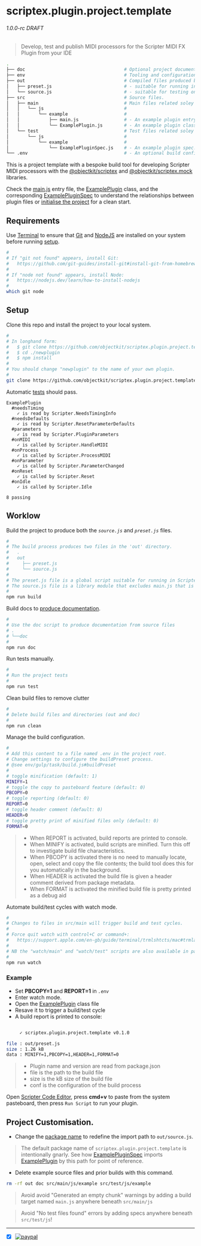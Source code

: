 # scriptex.plugin.project.template
###### 1.0.0-rc DRAFT
> Develop, test and publish MIDI processors for the Scripter MIDI FX Plugin from your IDE

```bash
.
├── doc                                     # Optional project documentation.
├── env                                     # Tooling and configuration.
├── out                                     # Compiled files produced by build process.
│   ├── preset.js                           # - suitable for running in Scripter Code Editor.
│   └── source.js                           # - suitable for testing on Node.
├── src                                     # Source files.
│   ├── main                                # Main files related soley to the plugin.
│   │   └── js                              #
│   │       └── example                     #      
│   │           ├── main.js                 # - An example plugin entry file.
│   │           └── ExamplePlugin.js        # - An example plugin class.
│   └── test                                # Test files related soley to testing the plugin.
│       └── js                              #
│           └── example                     #
│               └── ExamplePluginSpec.js    # - An example plugin spec.
└── .env                                    # - An optional build configuration override file.
```
This is a project template with a bespoke build tool for developing Scripter MIDI processors with the [@objectkit/scriptex](https://github.com/objectkit/scriptex) and [@objectkit/scriptex.mock](https://github.com/objectkit/scriptex.mock) libraries.

<!-- The project structure is inspired by the [Maven Standard Directory Layout](https://maven.apache.org/guides/introduction/introduction-to-the-standard-directory-layout.html). -->

Check the [main.js](./src/main/js/example/main.js) entry file, the [ExamplePlugin](./src/main/js/example/ExamplePlugin.js) class, and the corresponding [ExamplePluginSpec](./src/test/js/example/ExamplePluginSpec.js) to understand the relationships between plugin files or [initialise the project](#project-customisation) for a clean start.

## Requirements
Use [Terminal](https://support.apple.com/en-gb/guide/terminal/apd5265185d-f365-44cb-8b09-71a064a42125/mac) to ensure that [Git](https://github.com/git-guides/install-git#install-git-from-homebrew) and [NodeJS](https://nodejs.dev/learn/how-to-install-nodejs) are installed on your system before running [setup](#setup).
```bash
#
# If "git not found" appears, install Git:
#   https://github.com/git-guides/install-git#install-git-from-homebrew
#
# If "node not found" appears, install Node:
#   https://nodejs.dev/learn/how-to-install-nodejs
#
which git node
```

## Setup
Clone this repo and install the project to your local system.
```bash
#
# In longhand form:
#   $ git clone https://github.com/objectkit/scriptex.plugin.project.template.git newplugin
#   $ cd ./newplugin
#   $ npm install
#  
# You should change "newplugin" to the name of your own plugin.
#   
git clone https://github.com/objectkit/scriptex.plugin.project.template.git newplugin && cd $_ && npm i
```
Automatic [tests](src/test/js/example/ExamplePluginSpec.js) should pass.
```spec
ExamplePlugin
  #needsTiming
    ✓ is read by Scripter.NeedsTimingInfo
  #needsDefaults
    ✓ is read by Scripter.ResetParameterDefaults
  #parameters
    ✓ is read by Scripter.PluginParameters
  #onMIDI
    ✓ is called by Scripter.HandleMIDI
  #onProcess
    ✓ is called by Scripter.ProcessMIDI
  #onParameter
    ✓ is called by Scripter.ParameterChanged
  #onReset
    ✓ is called by Scripter.Reset
  #onIdle
    ✓ is called by Scripter.Idle

8 passing
```
## Worklow
Build the project to produce both the *`source.js`* and *`preset.js`* files.
```bash
#
# The build process produces two files in the 'out' directory.
#   .
#   out                                   
#     ├── preset.js
#     └── source.js
#     
# The preset.js file is a global script suitable for running in Scripter.
# The source.js file is a library module that excludes main.js that is suitable for testing on Node.
#  
npm run build
```
Build docs to [produce documentation](https://jsdoc.app).
```bash
#
# Use the doc script to produce documentation from source files
# .
# └──doc                                   
#
npm run doc
```
Run tests manually.
```bash
#
# Run the project tests
#
npm run test
```
Clean build files to remove clutter
```bash
#
# Delete build files and directories (out and doc)
#
npm run clean
```
Manage the build configuration.
```bash
#
# Add this content to a file named .env in the project root.
# Change settings to configure the buildPreset process.
# @see env/gulp/task/build.js#buildPreset
#
# toggle minification (default: 1)
MINIFY=1
# toggle the copy to pasteboard feature (default: 0)
PBCOPY=0
# toggle reporting (default: 0)
REPORT=0
# toggle header comment (default: 0)
HEADER=0
# toggle pretty print of minified files only (default: 0)
FORMAT=0
```

> + When REPORT is activated, build reports are printed to console.
> + When MINIFY is activated, build scripts are minified. Turn this off to investigate build file characteristics.
> + When PBCOPY is activated there is no need to manually locate, open, select and copy the file contents; the build tool does this for you automatically in the background.
> + When HEADER is activated the build file is given a header comment derived from package metadata.
> + When FORMAT is activated the minified build file is pretty printed as a debug aid

Automate build/test cycles with watch mode.
```bash
#
# Changes to files in src/main will trigger build and test cycles.
#
# Force quit watch with control+C or command+:
#   https://support.apple.com/en-gb/guide/terminal/trmlshtcts/mac#trmla9087c1b
#   
# NB the "watch/main" and "watch/test" scripts are also available in package.json
#
npm run watch
```
### Example
- Set **PBCOPY=1** and **REPORT=1** in *`.env`*
- Enter watch mode.
- Open the [ExamplePlugin](src/main/js/example/ExamplePlugin) class file
- Resave it to trigger a build/test cycle
- A build report is printed to console:
```bash

     ✓ scriptex.plugin.project.template v0.1.0

file : out/preset.js
size : 1.26 kB
data : MINIFY=1,PBCOPY=1,HEADER=1,FORMAT=0
```
> + Plugin name and version are read from package.json
> + file is the path to the build file
> + size is the kB size of the build file
> + conf is the configuration of the build process

Open [Scripter Code Editor](https://support.apple.com/en-gb/guide/logicpro/lgcecc16550d/mac), press **cmd+v** to paste from the system pasteboard, then press `Run Script` to run your plugin.

## Project Customisation.
- Change the [package name](./package.json) to redefine the import path to `out/source.js`.
> The default package name of `scriptex.plugin.project.template` is intentionally gnarly. See how [ExamplePluginSpec](./src/test/js/example/ExamplePluginSpec.js) imports [ExamplePlugin](./src/main/js/example/ExamplePlugin) by this path for point of reference.
- Delete example source files and prior builds with this command.
```bash
rm -rf out doc src/main/js/example src/test/js/example
```
> Avoid avoid "Generated an empty chunk" warnings by adding a build target named `main.js` anywhere beneath `src/main/js`

> Avoid "No test files found" errors by adding specs anywhere beneath `src/test/js`!

---

- [x] [![paypal](https://www.paypalobjects.com/en_US/i/btn/btn_donateCC_LG.gif)](https://www.paypal.com/paypalme/objectkit)

